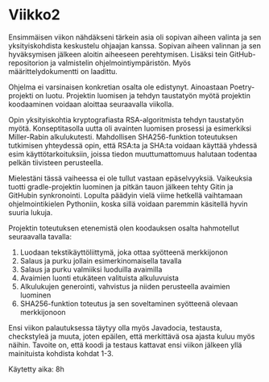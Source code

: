 # Viikko2

Ensimmäisen viikon nähdäkseni tärkein asia oli sopivan aiheen valinta ja sen yksityiskohdista keskustelu ohjaajan kanssa. Sopivan aiheen valinnan ja sen hyväksymisen jälkeen aloitin aiheeseen perehtymisen. Lisäksi tein GitHub-repositorion ja valmistelin ohjelmointiympäristön. Myös määrittelydokumentti on laadittu.

Ohjelma ei varsinaisen konkretian osalta ole edistynyt. Ainoastaan Poetry-projekti on luotu. Projektin luomisen ja tehdyn taustatyön myötä projektin koodaaminen voidaan aloittaa seuraavalla viikolla.

Opin yksityiskohtia kryptografiasta RSA-algoritmista tehdyn taustatyön myötä. Konseptitasolla uutta oli avainten luomisen prosessi ja esimerkiksi Miller-Rabin alkulukutesti. Mahdollisen SHA256-funktion toteutuksen tutkimisen yhteydessä opin, että RSA:ta ja SHA:ta voidaan käyttää yhdessä esim käyttötarkoituksiin, joissa tiedon muuttumattomuus halutaan todentaa pelkän tiivisteen perusteella.

Mielestäni tässä vaiheessa ei ole tullut vastaan epäselvyyksiä. Vaikeuksia tuotti gradle-projektin luominen ja pitkän tauon jälkeen tehty Gitin ja GitHubin synkronointi. Lopulta päädyin vielä viime hetkellä vaihtamaan ohjelmointikielen Pythoniin, koska sillä voidaan paremmin käsitellä hyvin suuria lukuja.

Projektin toteutuksen etenemistä olen koodauksen osalta hahmotellut seuraavalla tavalla:

1. Luodaan tekstikäyttöliittymä, joka ottaa syötteenä merkkijonon
2. Salaus ja purku jollain esimerkinomaisella tavalla
3. Salaus ja purku valmiiksi luoduilla avaimilla
4. Avaimien luonti etukäteen valituista alkuluvuista
5. Alkulukujen generointi, vahvistus ja niiden perusteella avaimien luominen
6. SHA256-funktion toteutus ja sen soveltaminen syötteenä olevaan merkkijonoon

Ensi viikon palautuksessa täytyy olla myös Javadocia, testausta, checkstyleä ja muuta, joten epäilen, että merkittävä osa ajasta kuluu myös näihin. Tavoite on, että koodi ja testaus kattavat ensi viikon jälkeen yllä mainituista kohdista kohdat 1-3.

Käytetty aika: 8h
